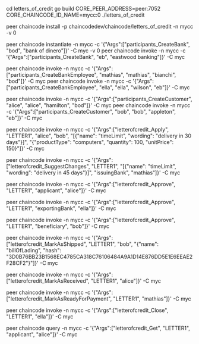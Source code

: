 cd letters_of_credit
go build
CORE_PEER_ADDRESS=peer:7052 CORE_CHAINCODE_ID_NAME=mycc:0 ./letters_of_credit

peer chaincode install -p chaincodedev/chaincode/letters_of_credit -n mycc -v 0

peer chaincode instantiate -n mycc -c '{"Args":["participants_CreateBank", "bod", "bank of dinero"]}' -C myc -v 0
peer chaincode invoke -n mycc -c '{"Args":["participants_CreateBank", "eb", "eastwood banking"]}' -C myc

peer chaincode invoke -n mycc -c '{"Args":["participants_CreateBankEmployee", "mathias", "mathias", "bianchi", "bod"]}' -C myc
peer chaincode invoke -n mycc -c '{"Args":["participants_CreateBankEmployee", "ella", "ella", "wilson", "eb"]}' -C myc

peer chaincode invoke -n mycc -c '{"Args":["participants_CreateCustomer", "alice", "alice", "hamilton", "bod"]}' -C myc
peer chaincode invoke -n mycc -c '{"Args":["participants_CreateCustomer", "bob", "bob", "appleton", "eb"]}' -C myc

peer chaincode invoke -n mycc -c '{"Args":["letterofcredit_Apply", "LETTER1", "alice", "bob", "[{\"name\": \"timeLimit\", \"wording\": \"delivery in 30 days\"}]", "{\"productType\": \"computers\", \"quantity\": 100, \"unitPrice\": 150}"]}' -C myc

peer chaincode invoke -n mycc -c '{"Args":["letterofcredit_SuggestChanges", "LETTER1", "[{\"name\": \"timeLimit\", \"wording\": \"delivery in 45 days\"}]", "issuingBank", "mathias"]}' -C myc

peer chaincode invoke -n mycc -c '{"Args":["letterofcredit_Approve", "LETTER1", "applicant", "alice"]}' -C myc

peer chaincode invoke -n mycc -c '{"Args":["letterofcredit_Approve", "LETTER1", "exportingBank", "ella"]}' -C myc

peer chaincode invoke -n mycc -c '{"Args":["letterofcredit_Approve", "LETTER1", "beneficiary", "bob"]}' -C myc

peer chaincode invoke -n mycc -c '{"Args":["letterofcredit_MarkAsShipped", "LETTER1", "bob", "{\"name\": \"billOfLading\", \"hash\": \"3D0B76BB23B1568EC4785CA318C76106484A9A1D14E876DD5E1E6EEAE2F28CF2\"}"]}' -C myc

peer chaincode invoke -n mycc -c '{"Args":["letterofcredit_MarkAsReceived", "LETTER1", "alice"]}' -C myc

peer chaincode invoke -n mycc -c '{"Args":["letterofcredit_MarkAsReadyForPayment", "LETTER1", "mathias"]}' -C myc

peer chaincode invoke -n mycc -c '{"Args":["letterofcredit_Close", "LETTER1", "ella"]}' -C myc

peer chaincode query -n mycc -c '{"Args":["letterofcredit_Get", "LETTER1", "applicant", "alice"]}' -C myc